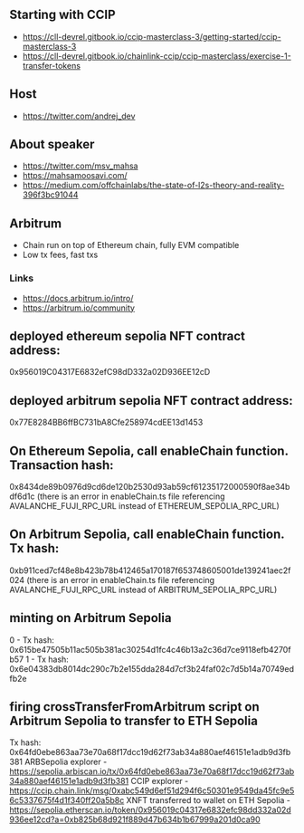 ## Starting with CCIP
- https://cll-devrel.gitbook.io/ccip-masterclass-3/getting-started/ccip-masterclass-3
- https://cll-devrel.gitbook.io/chainlink-ccip/ccip-masterclass/exercise-1-transfer-tokens

## Host
- https://twitter.com/andrej_dev

## About speaker
- https://twitter.com/msv_mahsa
- https://mahsamoosavi.com/
- https://medium.com/offchainlabs/the-state-of-l2s-theory-and-reality-396f3bc91044

## Arbitrum
- Chain run on top of Ethereum chain, fully EVM compatible
- Low tx fees, fast txs

### Links
- https://docs.arbitrum.io/intro/
- https://arbitrum.io/community

## deployed ethereum sepolia NFT contract address:
0x956019C04317E6832efC98dD332a02D936EE12cD

## deployed arbitrum sepolia NFT contract address:
0x77E8284BB6ffBC731bA8Cfe258974cdEE13d1453

## On Ethereum Sepolia, call enableChain function. Transaction hash: 
0x8434de89b0976d9cd6de120b2530d93ab59cf61235172000590f8ae34bdf6d1c
(there is an error in enableChain.ts file referencing AVALANCHE_FUJI_RPC_URL instead of ETHEREUM_SEPOLIA_RPC_URL)

## On Arbitrum Sepolia, call enableChain function. Tx hash: 
0xb911ced7cf48e8b423b78b412465a170187f653748605001de139241aec2f024
(there is an error in enableChain.ts file referencing AVALANCHE_FUJI_RPC_URL instead of ARBITRUM_SEPOLIA_RPC_URL)

## minting on Arbitrum Sepolia
0 - Tx hash: 0x615be47505b11ac505b381ac30254d1fc4c46b13a2c36d7ce9118efb4270fb57
1 - Tx hash: 0x6e04383db8014dc290c7b2e155dda284d7cf3b24faf02c7d5b14a70749edfb2e

## firing crossTransferFromArbitrum script on Arbitrum Sepolia to transfer to ETH Sepolia
Tx hash: 0x64fd0ebe863aa73e70a68f17dcc19d62f73ab34a880aef46151e1adb9d3fb381
ARBSepolia explorer - https://sepolia.arbiscan.io/tx/0x64fd0ebe863aa73e70a68f17dcc19d62f73ab34a880aef46151e1adb9d3fb381
CCIP explorer - https://ccip.chain.link/msg/0xabc549d6ef51d294f6c50301e9549da45fc9e56c5337675f4d1f340ff20a5b8c
XNFT transferred to wallet on ETH Sepolia - https://sepolia.etherscan.io/token/0x956019c04317e6832efc98dd332a02d936ee12cd?a=0xb825b68d921f889d47b634b1b67999a201d0ca90